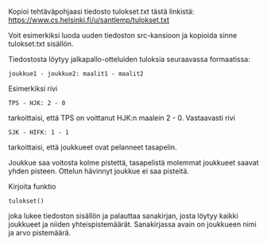 Kopioi tehtäväpohjaasi tiedosto tulokset.txt tästä linkistä: https://www.cs.helsinki.fi/u/santlemp/tulokset.txt

Voit esimerkiksi luoda uuden tiedoston src-kansioon ja kopioida sinne tulokset.txt sisällön.

Tiedostosta löytyy jalkapallo-otteluiden tuloksia seuraavassa formaatissa:

`joukkue1 - joukkue2: maalit1 - maalit2`

Esimerkiksi rivi

`TPS - HJK: 2 - 0`

tarkoittaisi, että TPS on voittanut HJK:n maalein 2 - 0. Vastaavasti rivi

`SJK - HIFK: 1 - 1`

tarkoittaisi, että joukkueet ovat pelanneet tasapelin.

Joukkue saa voitosta kolme pistettä, tasapelistä molemmat joukkueet saavat yhden pisteen. Ottelun hävinnyt joukkue ei saa pisteitä.

Kirjoita funktio

`tulokset()`

joka lukee tiedoston sisällön ja palauttaa sanakirjan, josta löytyy kaikki joukkueet ja niiden yhteispistemäärät. Sanakirjassa avain on joukkueen nimi ja arvo pistemäärä.
